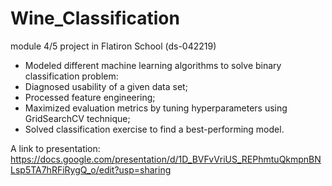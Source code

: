 # Wine_Classification
module 4/5 project in Flatiron School (ds-042219)

- Modeled different machine learning algorithms to solve binary classification problem:  
- Diagnosed usability of a given data set;  
- Processed feature engineering;  
- Maximized evaluation metrics by tuning hyperparameters using GridSearchCV technique;  
- Solved classification exercise to find a best-performing model.  


A link to presentation:
https://docs.google.com/presentation/d/1D_BVFvVriUS_REPhmtuQkmpnBNLsp5TA7hRFiRygQ_o/edit?usp=sharing
